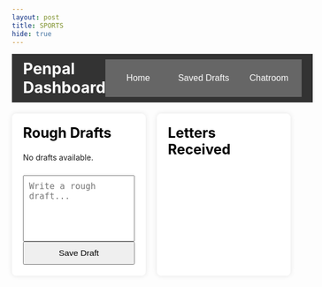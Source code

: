 ```yaml
---
layout: post
title: SPORTS
hide: true
---
```


<meta charset="UTF-8">
<meta name="viewport" content="width=device-width, initial-scale=1.0">
<title>Penpal Dashboard</title>
<style>
    /* body {
        font-family: Arial, sans-serif;
        display: flex;
        flex-direction: column;
        align-items: center;
        background-color: #f0f4f8;
        margin: 0;
        padding: 20px;
    } */
    .navbar {
        width: 100%;
        max-width: 1200px;
        display: flex;
        justify-content: space-between;
        margin-bottom: 20px;
        background-color: #333;
        padding: 10px 20px;
        color: white;
    }
    .navbar h1 {
        margin: 0;
    }
    .navbar button {
        padding: 10px;
        font-size: 16px;
        background-color: #666;
        border: none;
        color: white;
        cursor: pointer;
    }
    .navbar button:hover {
        background-color: #444;
    }
    .dashboard {
        display: flex;
        width: 100%;
        max-width: 1200px;
        justify-content: space-between;
        gap: 20px;
    }
    .section {
        flex: 1;
        padding: 20px;
        background-color: white;
        box-shadow: 0 0 10px rgba(0, 0, 0, 0.1);
        border-radius: 8px;
        max-height: 400px;
        overflow-y: auto;
    }
    .section h2 {
        margin-top: 0;
        font-size: 1.8em;
        color: black;
    }
    .draft, .letter {
        border: 1px solid #ddd;
        padding: 10px;
        margin: 10px 0;
        border-radius: 4px;
        font-size: 1.1em;
        color: black;
        display: flex;
        align-items: center;
        justify-content: space-between;
    }
    .draft span {
        flex-grow: 1;
        overflow: hidden;
        white-space: nowrap;
        text-overflow: ellipsis;
        margin-right: 10px; /* Add some space between text and delete button */
    }
    .delete-btn {
        background-color: #ff4d4d;
        border: none;
        color: white;
        padding: 4px 6px; /* Smaller padding for a smaller button */
        font-size: 0.8em; /* Smaller font size */
        cursor: pointer;
        border-radius: 4px;
        height: 28px; /* Standard button height */
        width: 28px; /* Standard button width */
    }
    .delete-btn:hover {
        background-color: #ff1a1a;
    }
    textarea {
        width: 100%;
        padding: 10px;
        font-size: 1.1em;
        height: 120px;
        resize: none;
        margin-top: 10px;
    }
    button {
        padding: 10px;
        width: 100%;
        font-size: 1.1em;
        cursor: pointer;
    }
</style>

<div class="navbar">
    <h1>Penpal Dashboard</h1>
    <button onclick="goHome()">Home</button>
    <button onclick="viewSavedDrafts()">Saved Drafts</button>
    <button onclick="chat()">Chatroom</button>
</div>

<div class="dashboard">
    <div class="section" id="roughDraftsSection">
        <h2>Rough Drafts</h2>
        <div id="drafts">
            <p>No drafts available.</p>
        </div>
        <textarea id="draftInput" placeholder="Write a rough draft..."></textarea>
        <button onclick="saveDraft()">Save Draft</button>
    </div>
    <div class="section" id="lettersReceivedSection">
        <h2>Letters Received</h2>
        <div id="letters">
            <!-- <div class="letter">Letter 1: Hello! Hope you're doing well!</div>
            <div class="letter">Letter 2: Looking forward to your reply!</div> -->
        </div>
    </div>
</div>

<script>
    let drafts = JSON.parse(localStorage.getItem("savedDrafts")) || [];

    function goHome() {
        window.location.href = "{{site.baseurl}}/"
    }

    function viewSavedDrafts() {
        const draftsDiv = document.getElementById("drafts");
        draftsDiv.innerHTML = '';

        if (drafts.length === 0) {
            draftsDiv.innerHTML = '<p>No saved drafts available.</p>';
            return;
        }

        drafts.forEach((draft, index) => {
            const draftElement = document.createElement("div");
            draftElement.className = "draft";
            draftElement.innerHTML = `
                <span>Saved Draft ${index + 1}: ${draft}</span>
                <button class="delete-btn" onclick="deleteDraft(${index})">X</button>
            `;
            draftsDiv.appendChild(draftElement);
        });
    }

    function saveDraft() {
        const draftInput = document.getElementById("draftInput").value;
        if (draftInput) {
            drafts.push(draftInput);
            localStorage.setItem("savedDrafts", JSON.stringify(drafts));
            document.getElementById("draftInput").value = '';
            displayDrafts();
        } else {
            alert("Draft cannot be empty!");
        }
    }

    function displayDrafts() {
        const draftsDiv = document.getElementById("drafts");
        draftsDiv.innerHTML = '';

        drafts.forEach((draft, index) => {
            const draftElement = document.createElement("div");
            draftElement.className = "draft";
            draftElement.innerHTML = `
                <span>Draft ${index + 1}: ${draft}</span>
                <button class="delete-btn" onclick="deleteDraft(${index})">X</button>
            `;
            draftsDiv.appendChild(draftElement);
        });
    }

    function deleteDraft(index) {
        drafts.splice(index, 1);
        localStorage.setItem("savedDrafts", JSON.stringify(drafts));
        displayDrafts();
    }

    displayDrafts();
</script>
